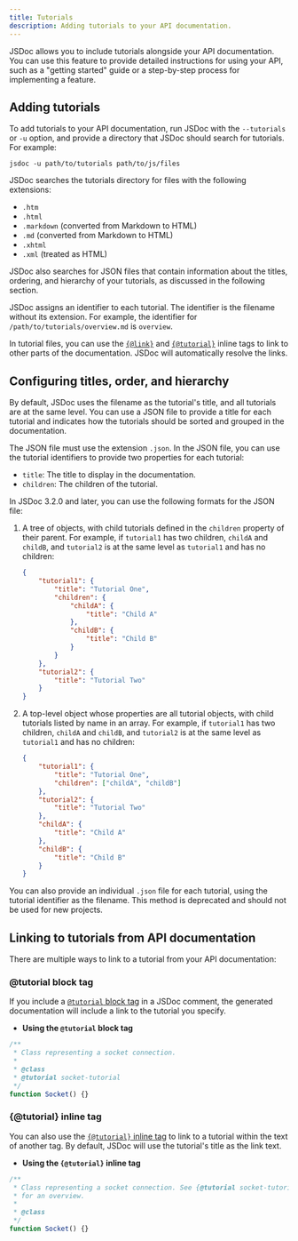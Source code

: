 ```yaml
---
title: Tutorials
description: Adding tutorials to your API documentation.
---
```


JSDoc allows you to include tutorials alongside your API documentation. You can use this feature to
provide detailed instructions for using your API, such as a "getting started" guide or a
step-by-step process for implementing a feature.


## Adding tutorials

To add tutorials to your API documentation, run JSDoc with the `--tutorials` or `-u` option, and
provide a directory that JSDoc should search for tutorials. For example:

    jsdoc -u path/to/tutorials path/to/js/files

JSDoc searches the tutorials directory for files with the following extensions:

+ `.htm`
+ `.html`
+ `.markdown` (converted from Markdown to HTML)
+ `.md` (converted from Markdown to HTML)
+ `.xhtml`
+ `.xml` (treated as HTML)

JSDoc also searches for JSON files that contain information about the titles, ordering, and
hierarchy of your tutorials, as discussed in the following section.

JSDoc assigns an identifier to each tutorial. The identifier is the filename without its extension.
For example, the identifier for `/path/to/tutorials/overview.md` is `overview`.

In tutorial files, you can use the [`{@link}`][link-inline-tag] and
[`{@tutorial}`][tutorial-inline-tag] inline tags to link to other parts of the documentation. JSDoc
will automatically resolve the links.

[link-inline-tag]: tags-inline-link.html
[tutorial-inline-tag]: tags-inline-tutorial.html


## Configuring titles, order, and hierarchy

By default, JSDoc uses the filename as the tutorial's title, and all tutorials are at the same
level. You can use a JSON file to provide a title for each tutorial and indicates how the tutorials
should be sorted and grouped in the documentation.

The JSON file must use the extension `.json`. In the JSON file, you can use the tutorial identifiers
to provide two properties for each tutorial:

+ `title`: The title to display in the documentation.
+ `children`: The children of the tutorial.

In JSDoc 3.2.0 and later, you can use the following formats for the JSON file:

1. A tree of objects, with child tutorials defined in the `children` property of their parent.
For example, if `tutorial1` has two children, `childA` and `childB`, and `tutorial2` is at the same
level as `tutorial1` and has no children:

    ```json
    {
        "tutorial1": {
            "title": "Tutorial One",
            "children": {
                "childA": {
                    "title": "Child A"
                },
                "childB": {
                    "title": "Child B"
                }
            }
        },
        "tutorial2": {
            "title": "Tutorial Two"
        }
    }
    ```

2. A top-level object whose properties are all tutorial objects, with child tutorials listed by name
in an array. For example, if `tutorial1` has two children, `childA` and `childB`, and `tutorial2` is
at the same level as `tutorial1` and has no children:

    ```json
    {
        "tutorial1": {
            "title": "Tutorial One",
            "children": ["childA", "childB"]
        },
        "tutorial2": {
            "title": "Tutorial Two"
        },
        "childA": {
            "title": "Child A"
        },
        "childB": {
            "title": "Child B"
        }
    }
    ```

You can also provide an individual `.json` file for each tutorial, using the tutorial identifier as
the filename. This method is deprecated and should not be used for new projects.


## Linking to tutorials from API documentation

There are multiple ways to link to a tutorial from your API documentation:

### @tutorial block tag

If you include a [`@tutorial` block tag][tutorial-block-tag] in a JSDoc comment, the generated documentation
will include a link to the tutorial you specify.

* **Using the `@tutorial` block tag**


```js
/**
 * Class representing a socket connection.
 *
 * @class
 * @tutorial socket-tutorial
 */
function Socket() {}
```


### {@tutorial} inline tag

You can also use the [`{@tutorial}` inline tag][tutorial-inline-tag] to link to a tutorial within the text
of another tag. By default, JSDoc will use the tutorial's title as the link text.

* **Using the `{@tutorial}` inline tag**

```js
/**
 * Class representing a socket connection. See {@tutorial socket-tutorial}
 * for an overview.
 *
 * @class
 */
function Socket() {}
```


[tutorial-block-tag]: tags-tutorial.html
[tutorial-inline-tag]: tags-inline-tutorial.html
